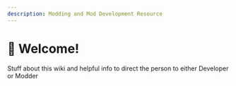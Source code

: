 ```yaml
---
description: Modding and Mod Development Resource
---
```


# 👋 Welcome!

Stuff about this wiki and helpful info to direct the person to either Developer or Modder
